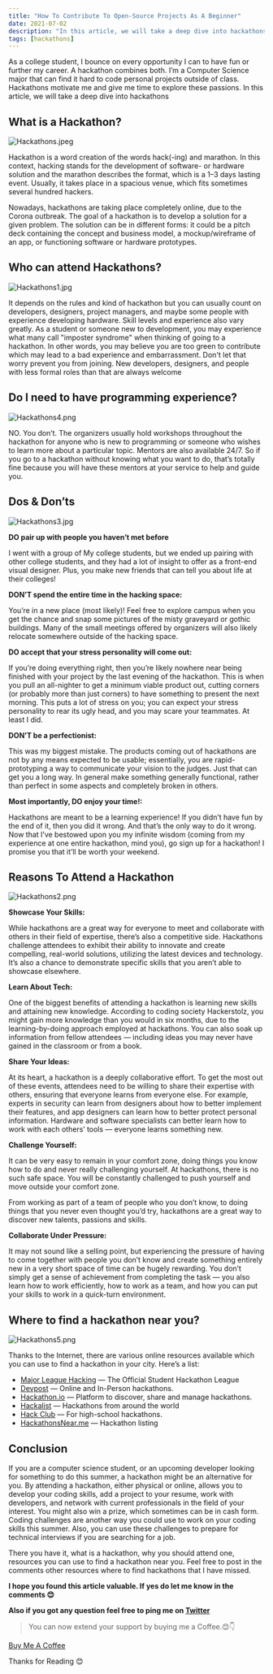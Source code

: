 ```yaml
---
title: "How To Contribute To Open-Source Projects As A Beginner"
date: 2021-07-02
description: "In this article, we will take a deep dive into hackathons"
tags: [hackathons]
---
```


As a college student, I bounce on every opportunity I can to have fun or further my career. A hackathon combines both. I’m a Computer Science major that can find it hard to code personal projects outside of class. Hackathons motivate me and give me time to explore these passions. In this article, we will take a deep dive into hackathons

## What is a Hackathon?

![Hackathons.jpeg](https://cdn.hashnode.com/res/hashnode/image/upload/v1625219300275/jFCH0v4jB.jpeg)

Hackathon is a word creation of the words hack(-ing) and marathon. In this context, hacking stands for the development of software- or hardware solution and the marathon describes the format, which is a 1–3 days lasting event.
Usually, it takes place in a spacious venue, which fits sometimes several hundred hackers.

Nowadays, hackathons are taking place completely online, due to the Corona outbreak.
The goal of a hackathon is to develop a solution for a given problem. The solution can be in different forms: it could be a pitch deck containing the concept and business model, a mockup/wireframe of an app, or functioning software or hardware prototypes.

## Who can attend Hackathons?

![Hackathons1.jpg](https://cdn.hashnode.com/res/hashnode/image/upload/v1625219384645/dXoIzX5lz.jpeg)

It depends on the rules and kind of hackathon but you can usually count on developers, designers, project managers, and maybe some people with experience developing hardware. Skill levels and experience also vary greatly. As a student or someone new to development, you may experience what many call "imposter syndrome" when thinking of going to a hackathon. In other words, you may believe you are too green to contribute which may lead to a bad experience and embarrassment. Don't let that worry prevent you from joining. New developers, designers, and people with less formal roles than that are always welcome

## Do I need to have programming experience? 

![Hackathons4.png](https://cdn.hashnode.com/res/hashnode/image/upload/v1625219562706/BbZg8HQIc.png)

NO. You don’t. The organizers usually hold workshops throughout the hackathon for anyone who is new to programming or someone who wishes to learn more about a particular topic. Mentors are also available 24/7. So if you go to a hackathon without knowing what you want to do, that’s totally fine because you will have these mentors at your service to help and guide you.

## Dos & Don’ts

![Hackathons3.jpg](https://cdn.hashnode.com/res/hashnode/image/upload/v1625219500064/_O88q0Tt3.jpeg)

**DO pair up with people you haven’t met before**

I went with a group of My college students, but we ended up pairing with other college students, and they had a lot of insight to offer as a front-end visual designer. Plus, you make new friends that can tell you about life at their colleges!

**DON’T spend the entire time in the hacking space:**

You’re in a new place (most likely)! Feel free to explore campus when you get the chance and snap some pictures of the misty graveyard or gothic buildings. Many of the small meetings offered by organizers will also likely relocate somewhere outside of the hacking space.

**DO accept that your stress personality will come out:**

If you’re doing everything right, then you’re likely nowhere near being finished with your project by the last evening of the hackathon. This is when you pull an all-nighter to get a minimum viable product out, cutting corners (or probably more than just corners) to have something to present the next morning. This puts a lot of stress on you; you can expect your stress personality to rear its ugly head, and you may scare your teammates. At least I did.

**DON’T be a perfectionist:**

This was my biggest mistake. The products coming out of hackathons are not by any means expected to be usable; essentially, you are rapid-prototyping a way to communicate your vision to the judges. Just that can get you a long way. In general make something generally functional, rather than perfect in some aspects and completely broken in others.

**Most importantly, DO enjoy your time!:**

Hackathons are meant to be a learning experience! If you didn’t have fun by the end of it, then you did it wrong. And that’s the only way to do it wrong. Now that I’ve bestowed upon you my infinite wisdom (coming from my experience at one entire hackathon, mind you), go sign up for a hackathon! I promise you that it’ll be worth your weekend.

## Reasons To Attend a Hackathon

![Hackathons2.png](https://cdn.hashnode.com/res/hashnode/image/upload/v1625219456711/h-0jnSAoZ.png)

**Showcase Your Skills:**

While hackathons are a great way for everyone to meet and collaborate with others in their field of expertise, there’s also a competitive side. Hackathons challenge attendees to exhibit their ability to innovate and create compelling, real-world solutions, utilizing the latest devices and technology. It’s also a chance to demonstrate specific skills that you aren’t able to showcase elsewhere.

**Learn About Tech:**

One of the biggest benefits of attending a hackathon is learning new skills and attaining new knowledge. According to coding society Hackerstolz, you might gain more knowledge than you would in six months, due to the learning-by-doing approach employed at hackathons. You can also soak up information from fellow attendees — including ideas you may never have gained in the classroom or from a book.

**Share Your Ideas:**

At its heart, a hackathon is a deeply collaborative effort. To get the most out of these events, attendees need to be willing to share their expertise with others, ensuring that everyone learns from everyone else. For example, experts in security can learn from designers about how to better implement their features, and app designers can learn how to better protect personal information. Hardware and software specialists can better learn how to work with each others’ tools — everyone learns something new.

**Challenge Yourself:**

It can be very easy to remain in your comfort zone, doing things you know how to do and never really challenging yourself. At hackathons, there is no such safe space. You will be constantly challenged to push yourself and move outside your comfort zone.

From working as part of a team of people who you don’t know, to doing things that you never even thought you’d try, hackathons are a great way to discover new talents, passions and skills.

**Collaborate Under Pressure:**

It may not sound like a selling point, but experiencing the pressure of having to come together with people you don’t know and create something entirely new in a very short space of time can be hugely rewarding. You don’t simply get a sense of achievement from completing the task — you also learn how to work efficiently, how to work as a team, and how you can put your skills to work in a quick-turn environment.

## Where to find a hackathon near you?

![Hackathons5.png](https://cdn.hashnode.com/res/hashnode/image/upload/v1625220073073/stgtSoOxf.png)

Thanks to the Internet, there are various online resources available which you can use to find a hackathon in your city.
Here’s a list:

- [Major League Hacking](https://mlh.io/)  — The Official Student Hackathon League
- [Devpost](https://devpost.com/hackathons) — Online and In-Person hackathons.
- [Hackathon.io](https://www.hackathon.io/network) — Platform to discover, share and manage hackathons.
- [Hackalist](http://www.hackalist.org/) — Hackathons from around the world
- [Hack Club](https://hackathons.hackclub.com/) — For high-school hackathons.
- [HackathonsNear.me](http://hackathonsnear.me/) — Hackathon listing

## Conclusion

If you are a computer science student, or an upcoming developer looking for something to do this summer, a hackathon might be an alternative for you. By attending a hackathon, either physical or online, allows you to develop your coding skills, add a project to your resume, work with developers, and network with current professionals in the field of your interest. You might also win a prize, which sometimes can be in cash form. Coding challenges are another way you could use to work on your coding skills this summer. Also, you can use these challenges to prepare for technical interviews if you are searching for a job.

There you have it, what is a hackathon, why you should attend one, resources you can use to find a hackathon near you. Feel free to post in the comments other resources where to find hackathons that I have missed. 

**I hope you found this article valuable. If yes do let me know in the comments 😊**

**Also if you got any question feel free to ping me on  [Twitter](https://twitter.com/muthuannamalai_)**

> You can now extend your support by buying me a Coffee.😊👇

[Buy Me A Coffee](https://www.buymeacoffee.com/muthuannamalai)

Thanks for Reading 😊 


